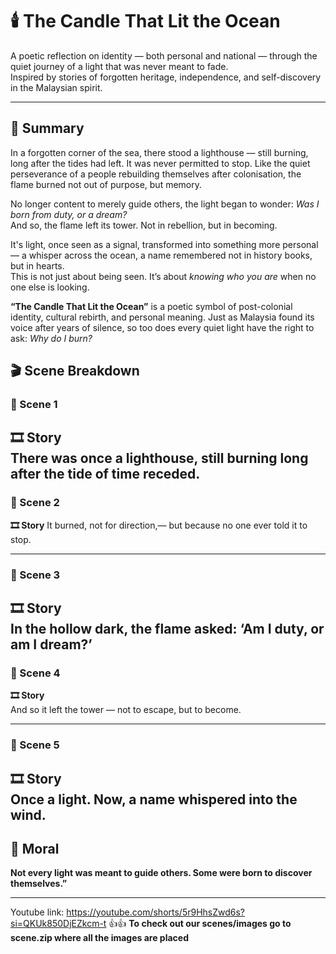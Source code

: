 # 🕯️ The Candle That Lit the Ocean

A poetic reflection on identity — both personal and national — through the quiet journey of a light that was never meant to fade.  
Inspired by stories of forgotten heritage, independence, and self-discovery in the Malaysian spirit.


---

## 📖 Summary

In a forgotten corner of the sea, there stood a lighthouse — still burning, long after the tides had left. It was never permitted to stop. Like the quiet perseverance of a people rebuilding themselves after colonisation, the flame burned not out of purpose, but memory.

No longer content to merely guide others, the light began to wonder: *Was I born from duty, or a dream?*  
And so, the flame left its tower. Not in rebellion, but in becoming.

It's light, once seen as a signal, transformed into something more personal — a whisper across the ocean, a name remembered not in history books, but in hearts.  
This is not just about being seen. It’s about *knowing who you are* when no one else is looking.

**“The Candle That Lit the Ocean”** is a poetic symbol of post-colonial identity, cultural rebirth, and personal meaning. Just as Malaysia found its voice after years of silence, so too does every quiet light have the right to ask: *Why do I burn?*


## 🎬 Scene Breakdown

### 🔹 Scene 1  
**🎞️ Story**  
There was once a lighthouse, still burning long after the tide of time receded.
---

### 🔹 Scene 2  
**🎞️ Story**  It burned, not for direction,— but because no one ever told it to stop.

---

### 🔹 Scene 3  
**🎞️ Story**  
In the hollow dark, the flame asked: ‘Am I duty, or am I dream?’
---

### 🔹 Scene 4  
**🎞️ Story**  
And so it left the tower — not to escape, but to become.

---

### 🔹 Scene 5      
**🎞️ Story**  
Once a light. Now, a name whispered into the wind.
---

## 🌟 Moral  
**Not every light was meant to guide others. Some were born to discover themselves.”**

---

Youtube link: https://youtube.com/shorts/5r9HhsZwd6s?si=QKUk850DjEZkcm-t  👍👍
**To check out our scenes/images go to scene.zip where all the images are placed**



